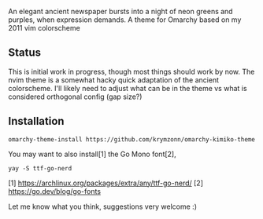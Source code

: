 An elegant ancient newspaper bursts into a night of neon greens and purples,
when expression demands. A theme for Omarchy based on my 2011 vim colorscheme


## Status

This is initial work in progress, though most things should work by now.
The nvim theme is a somewhat hacky quick adaptation of the ancient colorscheme.
I'll likely need to adjust what can be in the theme vs what is
considered orthogonal config (gap size?)

## Installation

```
omarchy-theme-install https://github.com/krymzonn/omarchy-kimiko-theme
```


You may want to also install[1] the Go Mono font[2],
```
yay -S ttf-go-nerd
```

[1] https://archlinux.org/packages/extra/any/ttf-go-nerd/
[2] https://go.dev/blog/go-fonts


Let me know what you think, suggestions very welcome :)


